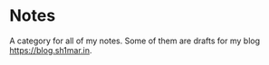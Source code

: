 # Notes

A category for all of my notes. Some of them are drafts for my blog <https://blog.sh1mar.in>.
